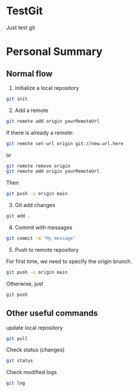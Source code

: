 # TestGit
Just test git

# Personal Summary

## Normal flow

1. Initialize a local repository

```bash
git init
```

2. Add a remote

```bash
git remote add origin yourRemoteUrl
```

If there is already a remote:

```bash
git remote set-url origin git://new.url.here
```

or

```bash
git remote remove origin
git remote add origin yourRemoteUrl
```

Then

```bash
git push -u origin main
```

3. Git add changes

```bash
git add .
```

4. Commit with messages

```bash
git commit -m "My message"
```

5. Push to remote repository

For first time, we need to specify the origin brunch.

```bash
git push -u origin main
```

Otherwise, just

```bash
git push
```

## Other useful commands

update local repository

```bash
git pull
```

Check status (changes)

```bash
git status
```

Check modified logs

```bash
git log
```

